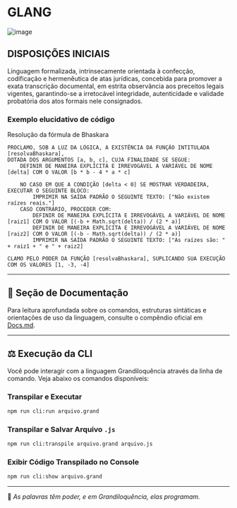 # GLANG

![image](https://github.com/user-attachments/assets/161f4dc5-a2e5-4dc7-a6a0-1e8efffb8ba0)

## DISPOSIÇÕES INICIAIS

Linguagem formalizada, intrinsecamente orientada à confecção, codificação e hermenêutica de atas jurídicas, concebida para promover a exata transcrição documental, em estrita observância aos preceitos legais vigentes, garantindo-se a irretocável integridade, autenticidade e validade probatória dos atos formais nele consignados.

### Exemplo elucidativo de código

Resolução da fórmula de Bhaskara

```
PROCLAMO, SOB A LUZ DA LÓGICA, A EXISTÊNCIA DA FUNÇÃO INTITULADA [resolvaBhaskara],
DOTADA DOS ARGUMENTOS [a, b, c], CUJA FINALIDADE SE SEGUE:
    DEFINIR DE MANEIRA EXPLÍCITA E IRREVOGÁVEL A VARIÁVEL DE NOME [delta] COM O VALOR [b * b - 4 * a * c]
    
    NO CASO EM QUE A CONDIÇÃO [delta < 0] SE MOSTRAR VERDADEIRA, EXECUTAR O SEGUINTE BLOCO:
        IMPRIMIR NA SAÍDA PADRÃO O SEGUINTE TEXTO: ["Não existem raízes reais."]
    CASO CONTRÁRIO, PROCEDER COM:
        DEFINIR DE MANEIRA EXPLÍCITA E IRREVOGÁVEL A VARIÁVEL DE NOME [raiz1] COM O VALOR [(-b + Math.sqrt(delta)) / (2 * a)]
        DEFINIR DE MANEIRA EXPLÍCITA E IRREVOGÁVEL A VARIÁVEL DE NOME [raiz2] COM O VALOR [(-b - Math.sqrt(delta)) / (2 * a)]
        IMPRIMIR NA SAÍDA PADRÃO O SEGUINTE TEXTO: ["As raízes são: " + raiz1 + " e " + raiz2]

CLAMO PELO PODER DA FUNÇÃO [resolvaBhaskara], SUPLICANDO SUA EXECUÇÃO COM OS VALORES [1, -3, -4]

```


---

## 📂 Seção de Documentação

Para leitura aprofundada sobre os comandos, estruturas sintáticas e orientações de uso da linguagem, consulte o compêndio oficial em [Docs.md](./grandiloquencia-handbook.md).

---

## ⚖️ Execução da CLI

Você pode interagir com a linguagem Grandiloquência através da linha de comando. Veja abaixo os comandos disponíveis:

### Transpilar e Executar

```bash
npm run cli:run arquivo.grand
```

### Transpilar e Salvar Arquivo `.js`

```bash
npm run cli:transpile arquivo.grand arquivo.js
```

### Exibir Código Transpilado no Console

```bash
npm run cli:show arquivo.grand
```

---

📌 *As palavras têm poder, e em Grandiloquência, elas programam.*